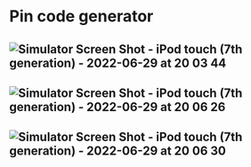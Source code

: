 # Pin code generator

## ![Simulator Screen Shot - iPod touch (7th generation) - 2022-06-29 at 20 03 44](https://user-images.githubusercontent.com/86856995/176497163-7a201d4e-4be8-4980-9fa9-4d971447fe26.png)
## ![Simulator Screen Shot - iPod touch (7th generation) - 2022-06-29 at 20 06 26](https://user-images.githubusercontent.com/86856995/176497207-742273ab-977e-435f-a3c7-40fc48e7183e.png)
## ![Simulator Screen Shot - iPod touch (7th generation) - 2022-06-29 at 20 06 30](https://user-images.githubusercontent.com/86856995/176497258-0acaa230-1418-4363-bdbd-7c072e074106.png)
